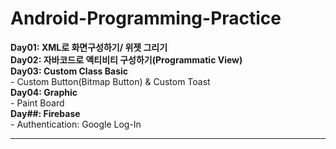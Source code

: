 # Android-Programming-Practice


**Day01: XML로 화면구성하기/ 위젯 그리기**  
**Day02: 자바코드로 액티비티 구성하기(Programmatic View)**  
**Day03: Custom Class Basic**  
	- Custom Button(Bitmap Button) & Custom Toast  
**Day04: Graphic**  
	- Paint Board  
**Day##: Firebase**  
	- Authentication: Google Log-In   

---
